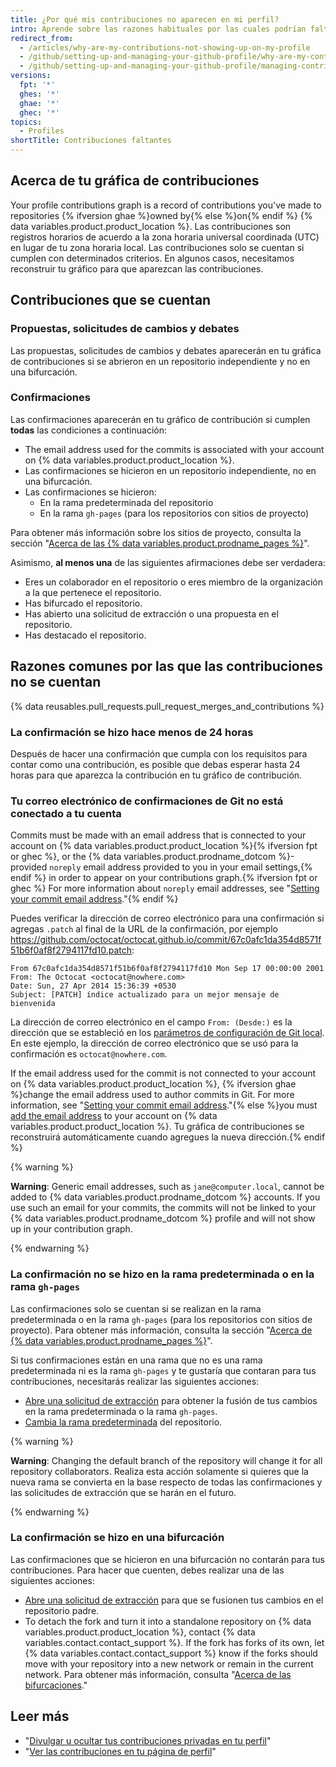 ```yaml
---
title: ¿Por qué mis contribuciones no aparecen en mi perfil?
intro: Aprende sobre las razones habituales por las cuales podrían faltar contribuciones en tu gráfica.
redirect_from:
  - /articles/why-are-my-contributions-not-showing-up-on-my-profile
  - /github/setting-up-and-managing-your-github-profile/why-are-my-contributions-not-showing-up-on-my-profile
  - /github/setting-up-and-managing-your-github-profile/managing-contribution-graphs-on-your-profile/why-are-my-contributions-not-showing-up-on-my-profile
versions:
  fpt: '*'
  ghes: '*'
  ghae: '*'
  ghec: '*'
topics:
  - Profiles
shortTitle: Contribuciones faltantes
---
```


## Acerca de tu gráfica de contribuciones

Your profile contributions graph is a record of contributions you've made to repositories {% ifversion ghae %}owned by{% else %}on{% endif %} {% data variables.product.product_location %}. Las contribuciones son registros horarios de acuerdo a la zona horaria universal coordinada (UTC) en lugar de tu zona horaria local. Las contribuciones solo se cuentan si cumplen con determinados criterios. En algunos casos, necesitamos reconstruir tu gráfico para que aparezcan las contribuciones.

## Contribuciones que se cuentan

### Propuestas, solicitudes de cambios y debates

Las propuestas, solicitudes de cambios y debates aparecerán en tu gráfica de contribuciones si se abrieron en un repositorio independiente y no en una bifurcación.

### Confirmaciones
Las confirmaciones aparecerán en tu gráfico de contribución si cumplen **todas** las condiciones a continuación:
- The email address used for the commits is associated with your account on {% data variables.product.product_location %}.
- Las confirmaciones se hicieron en un repositorio independiente, no en una bifurcación.
- Las confirmaciones se hicieron:
  - En la rama predeterminada del repositorio
  - En la rama `gh-pages` (para los repositorios con sitios de proyecto)

Para obtener más información sobre los sitios de proyecto, consulta la sección "[Acerca de las {% data variables.product.prodname_pages %}](/pages/getting-started-with-github-pages/about-github-pages#types-of-github-pages-sites)".

Asimismo, **al menos una** de las siguientes afirmaciones debe ser verdadera:
- Eres un colaborador en el repositorio o eres miembro de la organización a la que pertenece el repositorio.
- Has bifurcado el repositorio.
- Has abierto una solicitud de extracción o una propuesta en el repositorio.
- Has destacado el repositorio.

## Razones comunes por las que las contribuciones no se cuentan

{% data reusables.pull_requests.pull_request_merges_and_contributions %}

### La confirmación se hizo hace menos de 24 horas

Después de hacer una confirmación que cumpla con los requisitos para contar como una contribución, es posible que debas esperar hasta 24 horas para que aparezca la contribución en tu gráfico de contribución.

### Tu correo electrónico de confirmaciones de Git no está conectado a tu cuenta

Commits must be made with an email address that is connected to your account on {% data variables.product.product_location %}{% ifversion fpt or ghec %}, or the {% data variables.product.prodname_dotcom %}-provided `noreply` email address provided to you in your email settings,{% endif %} in order to appear on your contributions graph.{% ifversion fpt or ghec %} For more information about `noreply` email addresses, see "[Setting your commit email address](/github/setting-up-and-managing-your-github-user-account/setting-your-commit-email-address#about-commit-email-addresses)."{% endif %}

Puedes verificar la dirección de correo electrónico para una confirmación si agregas `.patch` al final de la URL de la confirmación, por ejemplo <a href="https://github.com/octocat/octocat.github.io/commit/67c0afc1da354d8571f51b6f0af8f2794117fd10.patch" data-proofer-ignore>https://github.com/octocat/octocat.github.io/commit/67c0afc1da354d8571f51b6f0af8f2794117fd10.patch</a>:

```
From 67c0afc1da354d8571f51b6f0af8f2794117fd10 Mon Sep 17 00:00:00 2001
From: The Octocat <octocat@nowhere.com>
Date: Sun, 27 Apr 2014 15:36:39 +0530
Subject: [PATCH] índice actualizado para un mejor mensaje de bienvenida
```

La dirección de correo electrónico en el campo `From: (Desde:)` es la dirección que se estableció en los [parámetros de configuración de Git local](/articles/set-up-git). En este ejemplo, la dirección de correo electrónico que se usó para la confirmación es `octocat@nowhere.com`.

If the email address used for the commit is not connected to your account on {% data variables.product.product_location %}, {% ifversion ghae %}change the email address used to author commits in Git. For more information, see "[Setting your commit email address](/github/setting-up-and-managing-your-github-user-account/setting-your-commit-email-address#setting-your-commit-email-address-in-git)."{% else %}you must [add the email address](/articles/adding-an-email-address-to-your-github-account) to your account on {% data variables.product.product_location %}. Tu gráfica de contribuciones se reconstruirá automáticamente cuando agregues la nueva dirección.{% endif %}

{% warning %}

**Warning**: Generic email addresses, such as `jane@computer.local`, cannot be added to {% data variables.product.prodname_dotcom %} accounts. If you use such an email for your commits, the commits will not be linked to your {% data variables.product.prodname_dotcom %} profile and will not show up in your contribution graph.

{% endwarning %}

### La confirmación no se hizo en la rama predeterminada o en la rama `gh-pages`

Las confirmaciones solo se cuentan si se realizan en la rama predeterminada o en la rama `gh-pages` (para los repositorios con sitios de proyecto). Para obtener más información, consulta la sección "[Acerca de {% data variables.product.prodname_pages %}](/pages/getting-started-with-github-pages/about-github-pages#types-of-github-pages-sites)".

Si tus confirmaciones están en una rama que no es una rama predeterminada ni es la rama `gh-pages` y te gustaría que contaran para tus contribuciones, necesitarás realizar las siguientes acciones:
- [Abre una solicitud de extracción](/articles/creating-a-pull-request) para obtener la fusión de tus cambios en la rama predeterminada o la rama `gh-pages`.
- [Cambia la rama predeterminada](/github/administering-a-repository/changing-the-default-branch) del repositorio.

{% warning %}

**Warning**: Changing the default branch of the repository will change it for all repository collaborators. Realiza esta acción solamente si quieres que la nueva rama se convierta en la base respecto de todas las confirmaciones y las solicitudes de extracción que se harán en el futuro.

{% endwarning %}

### La confirmación se hizo en una bifurcación

Las confirmaciones que se hicieron en una bifurcación no contarán para tus contribuciones. Para hacer que cuenten, debes realizar una de las siguientes acciones:
- [Abre una solicitud de extracción](/articles/creating-a-pull-request) para que se fusionen tus cambios en el repositorio padre.
- To detach the fork and turn it into a standalone repository on {% data variables.product.product_location %}, contact {% data variables.contact.contact_support %}. If the fork has forks of its own, let {% data variables.contact.contact_support %} know if the forks should move with your repository into a new network or remain in the current network. Para obtener más información, consulta "[Acerca de las bifurcaciones](/articles/about-forks/)."

## Leer más

- "[Divulgar u ocultar tus contribuciones privadas en tu perfil](/articles/publicizing-or-hiding-your-private-contributions-on-your-profile)"
- "[Ver las contribuciones en tu página de perfil](/articles/viewing-contributions-on-your-profile-page)"
